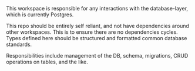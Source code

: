 This workspace is responsible for any interactions with the database-layer, which is currently Postgres.

This repo should be entirely self reliant, and not have dependencies around other workspaces. This is to ensure there are no dependencies cycles. Types defined here should be structured and formatted common database standards.

Responsibilities include management of the DB, schema, migrations, CRUD operations on tables, and the like.
